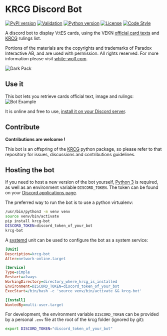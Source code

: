 # KRCG Discord Bot

[![PyPI version](https://badge.fury.io/py/krcg-bot.svg)](https://badge.fury.io/py/krcg-bot)
[![Validation](https://github.com/lionel-panhaleux/krcg-bot/workflows/Validation/badge.svg)](https://github.com/lionel-panhaleux/krcg-bot/actions)
[![Python version](https://img.shields.io/badge/python-3.8-blue)](https://www.python.org/downloads/)
[![License](https://img.shields.io/badge/License-MIT-blue)](https://opensource.org/licenses/MIT)
[![Code Style](https://img.shields.io/badge/code%20style-black-black)](https://github.com/psf/black)

A discord bot to display V:tES cards, using
the VEKN [official card texts](http://www.vekn.net/card-lists) and
[KRCG](https://github.com/lionel-panhaleux/krcg) rulings list.

Portions of the materials are the copyrights and trademarks of Paradox Interactive AB,
and are used with permission. All rights reserved.
For more information please visit [white-wolf.com](http://www.white-wolf.com).

![Dark Pack](dark-pack.png)

## Use it

This bot lets you retrieve cards official text, image and rulings:
![Bot Example](https://raw.githubusercontent.com/lionel-panhaleux/krcg-bot/master/bot-example.png)

It is online and free to use,
[install it on your Discord server](https://discordapp.com/oauth2/authorize?client_id=703921850270613505&scope=bot).

## Contribute

**Contributions are welcome !**

This bot is an offspring of the [KRCG](https://github.com/lionel-panhaleux/krcg)
python package, so please refer to that repository for issues, discussions
and contributions guidelines.

## Hosting the bot

If you need to host a new version of the bot yourself,
[Python 3](https://www.python.org/downloads/) is required, as well as an
environment variable `DISCORD_TOKEN`.
The token can be found on your
[Discord applications page](https://discord.com/developers/applications).

The preferred way to run the bot is to use a python virtualenv:

```bash
/usr/bin/python3 -m venv venv
source venv/bin/activate
pip install krcg-bot
DISCORD_TOKEN=discord_token_of_your_bot
krcg-bot
```

A [systemd](https://en.wikipedia.org/wiki/Systemd) unit can be used
to configure the bot as a system service:

```ini
[Unit]
Description=krcg-bot
After=network-online.target

[Service]
Type=simple
Restart=always
WorkingDirectory=directory_where_krcg_is_installed
Environment=DISCORD_TOKEN=discord_token_of_your_bot
ExecStart=/bin/bash -c 'source venv/bin/activate && krcg-bot'

[Install]
WantedBy=multi-user.target
```

For development, the environment variable `DISCORD_TOKEN` can be provided
by a personal `.env` file at the root of the krcg folder (ignored by git):

```bash
export DISCORD_TOKEN="discord_token_of_your_bot"
```
